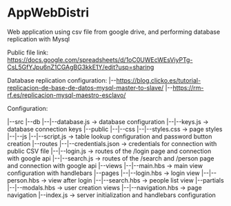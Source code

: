 # AppWebDistri
Web application using csv file from google drive, and performing database replication with Mysql

Public file link: https://docs.google.com/spreadsheets/d/1oC0UWEcWEsViyPTg-CsL5GfYJpu6nZ1CGAgBG3kkE1Y/edit?usp=sharing


Database replication configuration:
  |--https://blog.clicko.es/tutorial-replicacion-de-base-de-datos-mysql-master-to-slave/
  |--https://rm-rf.es/replicacion-mysql-maestro-esclavo/

Configuration:

|--src 
  |--db
  |--|--database.js -> database configuration
  |--|--keys.js -> database connection keys
  |--public
  |--|--css
  |--|--styles.css -> page styles
  |--|--js
  |--|--script.js -> table lookup configuration and password button creation
  |--routes
  |--|--credentials.json -> credentials for connection with public CSV file
  |--|--login.js -> routes of the /login page and connection with google api
  |--|--search.js -> routes of the /search and /person page and connection with google api
  |--views
  |--|--main.hbs -> main view configuration with handlebars
  |--pages
  |--|--login.hbs -> login view
  |--|--person.hbs -> view after login
  |--|--search.hbs -> people list view
  |--partials
  |--|--modals.hbs -> user creation views
  |--|--navigation.hbs -> page navigation
  |--index.js -> server initialization and handlebars configuration
  

   
    
